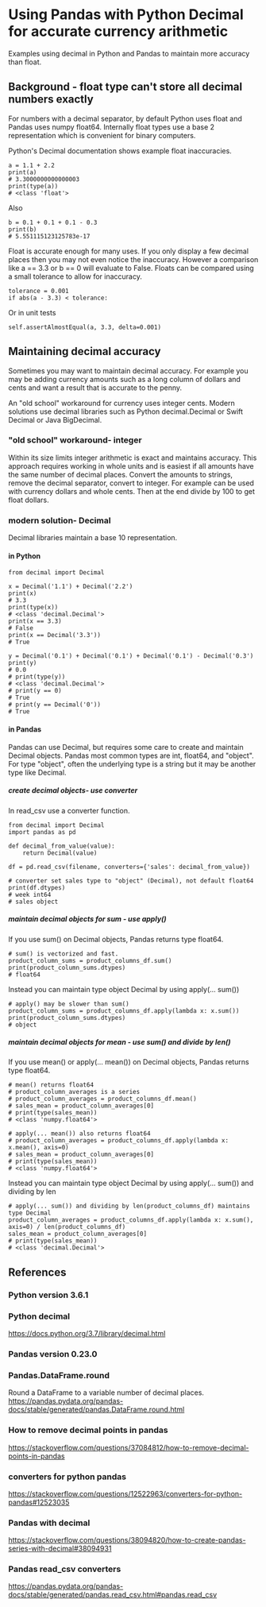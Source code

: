 # Using Pandas with Python Decimal for accurate currency arithmetic
Examples using decimal in Python and Pandas to maintain more accuracy than float.

## Background - float type can't store all decimal numbers exactly
For numbers with a decimal separator, by default Python uses float and Pandas uses numpy float64.
Internally float types use a base 2 representation which is convenient for binary computers.

Python's Decimal documentation shows example float inaccuracies.

    a = 1.1 + 2.2
    print(a)
    # 3.3000000000000003
    print(type(a))
    # <class 'float'>

Also

    b = 0.1 + 0.1 + 0.1 - 0.3
    print(b)
    # 5.551115123125783e-17

Float is accurate enough for many uses.
If you only display a few decimal places then you may not even notice the inaccuracy.
However a comparison like a == 3.3 or b == 0 will evaluate to False.
Floats can be compared using a small tolerance to allow for inaccuracy.

    tolerance = 0.001
    if abs(a - 3.3) < tolerance:

Or in unit tests

    self.assertAlmostEqual(a, 3.3, delta=0.001)

## Maintaining decimal accuracy
Sometimes you may want to maintain decimal accuracy.
For example you may be adding currency amounts such as a long column of dollars and cents and want a result that is accurate to the penny.

An "old school" workaround for currency uses integer cents.
Modern solutions use decimal libraries such as Python decimal.Decimal or Swift Decimal or Java BigDecimal.

### "old school" workaround- integer
Within its size limits integer arithmetic is exact and maintains accuracy.
This approach requires working in whole units and is easiest if all amounts have the same number of decimal places.
Convert the amounts to strings, remove the decimal separator, convert to integer.
For example can be used with currency dollars and whole cents.
Then at the end divide by 100 to get float dollars.

### modern solution- Decimal
Decimal libraries maintain a base 10 representation.

#### in Python

    from decimal import Decimal
    
    x = Decimal('1.1') + Decimal('2.2')
    print(x)
    # 3.3
    print(type(x))
    # <class 'decimal.Decimal'>
    print(x == 3.3)
    # False
    print(x == Decimal('3.3'))
    # True

    y = Decimal('0.1') + Decimal('0.1') + Decimal('0.1') - Decimal('0.3')
    print(y)
    # 0.0
    # print(type(y))
    # <class 'decimal.Decimal'>
    # print(y == 0)
    # True
    # print(y == Decimal('0'))
    # True

#### in Pandas
Pandas can use Decimal, but requires some care to create and maintain Decimal objects.
Pandas most common types are int, float64, and "object".
For type "object", often the underlying type is a string but it may be another type like Decimal.

##### create decimal objects- use converter
In read_csv use a converter function.

    from decimal import Decimal
    import pandas as pd
    
    def decimal_from_value(value):
        return Decimal(value)

    df = pd.read_csv(filename, converters={'sales': decimal_from_value})

    # converter set sales type to "object" (Decimal), not default float64
    print(df.dtypes)
    # week int64
    # sales object

##### maintain decimal objects for sum - use apply()
If you use sum() on Decimal objects, Pandas returns type float64.

    # sum() is vectorized and fast.
    product_column_sums = product_columns_df.sum()
    print(product_column_sums.dtypes)
    # float64

Instead you can maintain type object Decimal by using apply(... sum())

    # apply() may be slower than sum()
    product_column_sums = product_columns_df.apply(lambda x: x.sum())
    print(product_column_sums.dtypes)
    # object

##### maintain decimal objects for mean - use sum() and divide by len()
If you use mean() or apply(... mean()) on Decimal objects, Pandas returns type float64.

    # mean() returns float64
    # product_column_averages is a series
    # product_column_averages = product_columns_df.mean()
    # sales_mean = product_column_averages[0]
    # print(type(sales_mean))
    # <class 'numpy.float64'>

    # apply(... mean()) also returns float64
    # product_column_averages = product_columns_df.apply(lambda x: x.mean(), axis=0)
    # sales_mean = product_column_averages[0]
    # print(type(sales_mean))
    # <class 'numpy.float64'>

Instead you can maintain type object Decimal by using apply(... sum()) and dividing by len

    # apply(... sum()) and dividing by len(product_columns_df) maintains type Decimal
    product_column_averages = product_columns_df.apply(lambda x: x.sum(), axis=0) / len(product_columns_df)
    sales_mean = product_column_averages[0]
    # print(type(sales_mean))
    # <class 'decimal.Decimal'>

## References

### Python version 3.6.1

### Python decimal
https://docs.python.org/3.7/library/decimal.html

### Pandas version 0.23.0

### Pandas.DataFrame.round
Round a DataFrame to a variable number of decimal places.
https://pandas.pydata.org/pandas-docs/stable/generated/pandas.DataFrame.round.html

### How to remove decimal points in pandas
https://stackoverflow.com/questions/37084812/how-to-remove-decimal-points-in-pandas

### converters for python pandas
https://stackoverflow.com/questions/12522963/converters-for-python-pandas#12523035

### Pandas with decimal
https://stackoverflow.com/questions/38094820/how-to-create-pandas-series-with-decimal#38094931

### Pandas read_csv converters
https://pandas.pydata.org/pandas-docs/stable/generated/pandas.read_csv.html#pandas.read_csv

